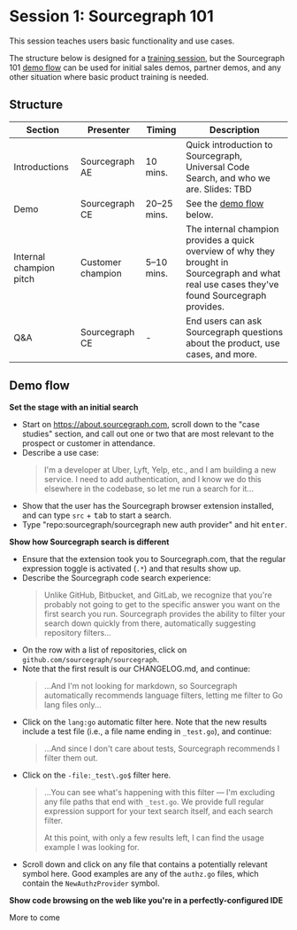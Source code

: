 # Session 1: Sourcegraph 101

This session teaches users basic functionality and use cases. 

The structure below is designed for a [training session](../index.md), but the Sourcegraph 101 [demo flow](#demo-flow) can be used for initial sales demos, partner demos, and any other situation where basic product training is needed.

## Structure

|Section  |Presenter  |Timing  |Description  |
|---|---|---|---|
|Introductions  |Sourcegraph AE  |10 mins.  |Quick introduction to Sourcegraph, Universal Code Search, and who we are. Slides: TBD |
|Demo  |Sourcegraph CE  |20–25 mins.  |See the [demo flow](#demo-flow) below. |
|Internal champion pitch  |Customer champion  |5–10 mins.  |The internal champion provides a quick overview of why they brought in Sourcegraph and what real use cases they've found Sourcegraph provides. |
|Q&A  |Sourcegraph CE  |-  |End users can ask Sourcegraph questions about the product, use cases, and more. |

## Demo flow

**Set the stage with an initial search**
- Start on https://about.sourcegraph.com, scroll down to the "case studies" section, and call out one or two that are most relevant to the prospect or customer in attendance.
- Describe a use case:
  >I'm a developer at Uber, Lyft, Yelp, etc., and I am building a new service. I need to add authentication, and I know we do this elsewhere in the codebase, so let me run a search for it...
- Show that the user has the Sourcegraph browser extension installed, and can type `src` + <kbd>tab</kbd> to start a search.
- Type "repo:sourcegraph/sourcegraph new auth provider" and hit <kbd>enter</kbd>.

**Show how Sourcegraph search is different**
- Ensure that the extension took you to Sourcegraph.com, that the regular expression toggle is activated (`.*`) and that results show up.
- Describe the Sourcegraph code search experience:
  >Unlike GitHub, Bitbucket, and GitLab, we recognize that you're probably not going to get to the specific answer you want on the first search you run. Sourcegraph provides the ability to filter your search down quickly from there, automatically suggesting repository filters...
- On the row with a list of repositories, click on `github.com/sourcegraph/sourcegraph`.
- Note that the first result is our CHANGELOG.md, and continue:
  >...And I'm not looking for markdown, so Sourcegraph automatically recommends language filters, letting me filter to Go lang files only...
- Click on the `lang:go` automatic filter here. Note that the new results include a test file (i.e., a file name ending in `_test.go`), and continue:
  >...And since I don't care about tests, Sourcegraph recommends I filter them out.
- Click on the `-file:_test\.go$` filter here.
  >...You can see what's happening with this filter — I'm excluding any file paths that end with `_test.go`. We provide full regular expression support for your text search itself, and each search filter.
  >
  >At this point, with only a few results left, I can find the usage example I was looking for.
- Scroll down and click on any file that contains a potentially relevant symbol here. Good examples are any of the `authz.go` files, which contain the `NewAuthzProvider` symbol.

**Show code browsing on the web like you're in a perfectly-configured IDE**

More to come
